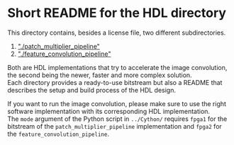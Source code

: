 # Short README for the HDL directory

This directory contains, besides a license file, two different subdirectories.

1. ["./patch_multiplier_pipeline"](patch_multiplier_pipeline/)
2. ["./feature_convolution_pipeline"](feature_convolution_pipeline/)
   
Both are HDL implementations that try to accelerate the image convolution, the second being the newer, faster and more complex solution.  
Each directory provides a ready-to-use bitstream but also a README that describes the setup and build process of the HDL design.

If you want to run the image convolution, please make sure to use the right software implementation with its corresponding HDL implementation.  
The `mode` argument of the Python script in `../Cython/` requires `fpga1` for the bitstream of the  `patch_multiplier_pipeline` implementation and `fpga2` for the `feature_convolution_pipeline`.